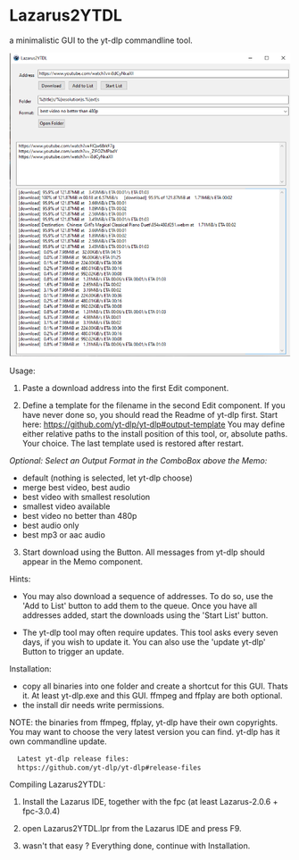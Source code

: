 # Lazarus2YTDL
a minimalistic GUI to the yt-dlp commandline tool.

![alt text](doc/Lazarus2YTDL.png)

Usage:
1. Paste a download address into the first Edit component.

2. Define a template for the filename in the second Edit
   component. If you have never done so, you should read
   the Readme of yt-dlp first. Start here:
       https://github.com/yt-dlp/yt-dlp#output-template
   You may define either relative paths to the install position
   of this tool, or, absolute paths. Your choice.
   The last template used is restored after restart.

_Optional: Select an Output Format in the ComboBox above the Memo:_
* default (nothing is selected, let yt-dlp choose)
* merge best video, best audio
* best video with smallest resolution
* smallest video available
* best video no better than 480p
* best audio only
* best mp3 or aac audio

3. Start download using the Button. All messages from
   yt-dlp should appear in the Memo component.

Hints:
- You may also download a sequence of addresses.
  To do so, use the 'Add to List' button to add them to the queue.
  Once you have all addresses added, start the downloads using the
  'Start List' button.

- The yt-dlp tool may often require updates. This tool asks every
  seven days, if you wish to update it. You can also use the
  'update yt-dlp' Button to trigger an update. 



Installation:
- copy all binaries into one folder and create a shortcut for
  this GUI. Thats it. At least yt-dlp.exe and this GUI.
  ffmpeg and ffplay are both optional.
- the install dir needs write permissions.
  
NOTE: the binaries from ffmpeg, ffplay, yt-dlp have their own
      copyrights. You may want to choose the very latest version
      you can find. yt-dlp has it own commandline update.

      Latest yt-dlp release files:
      https://github.com/yt-dlp/yt-dlp#release-files


Compiling Lazarus2YTDL:
1. Install the Lazarus IDE, together with the fpc (at least Lazarus-2.0.6 + fpc-3.0.4)

2. open Lazarus2YTDL.lpr from the Lazarus IDE and press F9.

3. wasn't that easy ? Everything done, continue with Installation.

